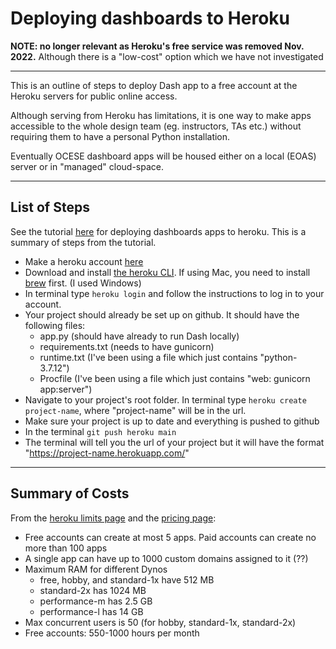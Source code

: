 # Deploying dashboards to Heroku

**NOTE: no longer relevant as Heroku's free service was removed Nov. 2022.** Although there is a "low-cost" option which we have not investigated

---

This is an outline of steps to deploy Dash app to a free account at the Heroku servers for public online access.

Although serving from Heroku has limitations, it is one way  to make apps accessible to the whole design team (eg. instructors, TAs etc.) without requiring them to have a personal Python installation.

Eventually OCESE dashboard apps will be housed either on a local (EOAS) server or in "managed" cloud-space.

---

## List of Steps
See the tutorial [here](https://austinlasseter.medium.com/deploy-a-plotly-dash-app-on-heroku-4d2c3224230) for deploying dashboards apps to heroku. This is a summary of steps from the tutorial.

- Make a heroku account [here](https://www.heroku.com/)
- Download and install [the heroku CLI](https://devcenter.heroku.com/articles/heroku-cli). If using Mac, you need to install [brew](https://brew.sh/) first. (I used Windows)
- In terminal type `heroku login` and follow the instructions to log in to your account.
- Your project should already be set up on github. It should have the following files:
     - app.py (should have already to run Dash locally)
     - requirements.txt (needs to have gunicorn)
     - runtime.txt (I've been using a file which just contains "python-3.7.12")
     - Procfile (I've been using a file which just contains "web: gunicorn app:server")
 - Navigate to your project's root folder. In terminal type `heroku create project-name`, where "project-name" will be in the url.
 - Make sure your project is up to date and everything is pushed to github
 - In the terminal `git push heroku main`
 - The terminal will tell you the url of your project but it will have the format "https://project-name.herokuapp.com/"
 
---
## Summary of Costs
From the [heroku limits page](https://devcenter.heroku.com/articles/limits) and the [pricing page](https://www.heroku.com/pricing):

- Free accounts can create at most 5 apps. Paid accounts can create no more than 100 apps
- A single app can have up to 1000 custom domains assigned to it (??)
- Maximum RAM for different Dynos
     - free, hobby, and standard-1x have 512 MB
     - standard-2x has 1024 MB
     - performance-m has 2.5 GB
     - performance-l has 14 GB
 - Max concurrent users is 50 (for hobby, standard-1x, standard-2x)
 - Free accounts: 550-1000 hours per month